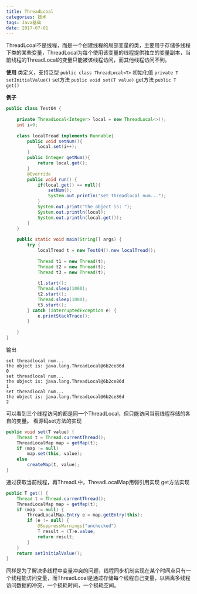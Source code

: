 ```yaml
---
title: ThreadLcoal
categories: 技术
tags: Java基础
date: 2017-07-01
---
```

ThreadLcoal不是线程，而是一个创建线程的局部变量的类，主要用于存储多线程下类的某些变量，ThreadLocal为每个使用该变量的线程提供独立的变量副本，当前线程的ThreadLocal的变量只能被该线程访问，而其他线程访问不到。
<!--more-->
__使用__
类定义，支持泛型
`public class ThreadLocal<T>`
初始化值
`private T setInitialValue()`
set方法
`public void set(T value)`
get方法
`public T get()`

__例子__
```java
public class Test04 {
    
    private ThreadLocal<Integer> local = new ThreadLocal<>();
    int i=0;
    
    class localTread implements Runnable{
        public void setNum(){
            local.set(i++);
        }
        public Integer getNum(){
            return local.get();
        }
        @Override
        public void run() {
            if(local.get() == null){
                setNum();
                System.out.println("set threadlocal num...");
            }
            System.out.print("the object is: ");
            System.out.println(local);
            System.out.println(local.get());
        }
    }
    
    public static void main(String[] args) {
        try {
            localTread t = new Test04().new localTread();
            
            Thread t1 = new Thread(t);
            Thread t2 = new Thread(t);
            Thread t3 = new Thread(t);
            
            t1.start();
            Thread.sleep(1000);
            t2.start();
            Thread.sleep(1000);
            t3.start();
        } catch (InterruptedException e) {
            e.printStackTrace();
        }
        
    }
}
```
输出
```
set threadlocal num...
the object is: java.lang.ThreadLocal@6b2ce86d
0
set threadlocal num...
the object is: java.lang.ThreadLocal@6b2ce86d
1
set threadlocal num...
the object is: java.lang.ThreadLocal@6b2ce86d
2
```

可以看到三个线程访问的都是同一个ThreadLocal，但只能访问当前线程存储的各自的变量。
看源码set方法的实现
```java
public void set(T value) {
	Thread t = Thread.currentThread();
	ThreadLocalMap map = getMap(t);
	if (map != null)
		map.set(this, value);
	else
		createMap(t, value);
}
```
通过获取当前线程，再ThreadL中，ThreadLocalMap用弱引用实现
get方法实现
```java
public T get() {
	Thread t = Thread.currentThread();
	ThreadLocalMap map = getMap(t);
	if (map != null) {
		ThreadLocalMap.Entry e = map.getEntry(this);
		if (e != null) {
			@SuppressWarnings("unchecked")
			T result = (T)e.value;
			return result;
		}
	}
	return setInitialValue();
}
```

同样是为了解决多线程中变量冲突的问题，线程同步机制实现在某个时间点只有一个线程能访问变量，而ThreadLcoal是通过存储每个线程自己变量，以隔离多线程访问数据的冲突，一个损耗时间，一个损耗空间。


